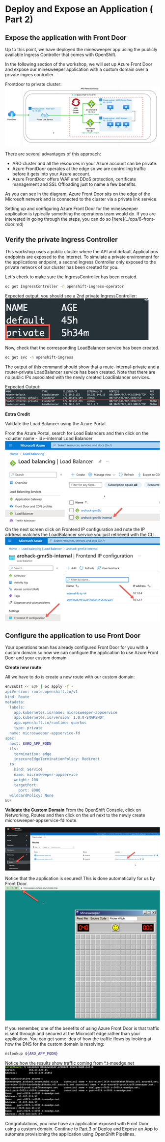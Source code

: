 # Deploy and Expose an Application ( Part 2)

## Expose the application with Front Door
Up to this point, we have deployed the minesweeper app using the publicly available Ingress Controller that comes with OpenShift.

In the following section of the workshop, we will set up Azure Front Door and expose our minesweeper application with a custom domain over a private ingres controller.

Frontdoor to private cluster:
![Image](images/aro-frontdoor.png)

There are several advantages of this approach:

* ARO cluster and all the resources in your Azure account can be private.
* Azure FrontDoor operates at the edge so we are controlling traffic before it gets into your Azure account.
* Azure FrontDoor offers WAF and DDoS protection, certificate management and SSL Offloading just to name a few benefits.

As you can see in the diagram, Azure Front Door sits on the edge of the Microsoft network and is connected to the cluster via a private link service.

<todo>
Setting up and configuring Azure Front Door for the minesweeper application is typically something the operations team would do.  If you are interested in going through the steps, you can do so [here](../ops/6-front-door.md)
<todo>

## Verify the private Ingress Controller
This workshop uses a public cluster where the API and default Applications endpoints are exposed to the Internet.  To simulate a private environment for the applications endpoint, a second Ingress Controller only exposed to the private network of our cluster has been created for you.


Let's check to make sure the IngressController has been created.

```bash
oc get IngressController -n openshift-ingress-operator
```

Expected output, you should see a 2nd private IngressController:
![Image](images/IngressControllers.png)

Now, check that the corresponding LoadBalancer service has been created.

```bash
oc get svc -n openshift-ingress
```

The output of this command should show that a route-internal-private and a router-private LoadBalancer service has been created.  Note that there are no public IPs associated with the newly created LoadBalancer services.

Expected Output:
![Image](images/LoadBalancer-Services.png)

**Extra Credit**<br>

Validate the Load Balancer using the Azure Portal.

From the Azure Portal, search for Load Balancers and then click on the \<cluster name -  id\>-internal Load Balancer
![Image](images/LoadBalancerPortal-List.png)

On the next screen click on Frontend IP configuration and note the IP address matches the LoadBalancer service you just retrieved with the CLI.
![Image](images/NewLB.png)


## Configure the application to use Front Door
Your operations team has already configured Front Door for you with a custom domain so now we can configure the application to use Azure Front Door and your custom domain.

**Create new route**

All we have to do is create a new route with our custom domain:

```bash
envsubst << EOF | oc apply -f -
apiVersion: route.openshift.io/v1
kind: Route
metadata:
  labels:
    app.kubernetes.io/name: microsweeper-appservice
    app.kubernetes.io/version: 1.0.0-SNAPSHOT
    app.openshift.io/runtime: quarkus
    type: private
  name: microsweeper-appservice-fd
spec:
  host: $ARO_APP_FQDN
  tls:
    termination: edge
    insecureEdgeTerminationPolicy: Redirect
  to:
    kind: Service
    name: microsweeper-appservice
    weight: 100
    targetPort:
      port: 8080
  wildcardPolicy: None
EOF
```

**Validate the Custom Domain**
From the OpenShift Console, click on Networking, Routes and then click on the url next to the newly create microsweeper-appservice-fd route.

![Image](images/route-list2.png)

Notice that the application is secured! This is done automatically for us by Front Door.
![Image](images/secure-fd.png)


 If you remember, one of the benefits of using Azure Front Door is that traffic is sent through and secured at the Microsoft edge rather than your application. You can get some idea of how the traffic flows by looking at how the DNS for the custom domain is resolving:


```bash
nslookup ${ARO_APP_FQDN}
```

Notice how the results show traffic coming from *.t-msedge.net
![Image](images/nslookup-edge.png)

Congratulations, you now have an application exposed with Front Door using a custom domain.
Continue to [Part 3](2C-deploy-app.md) of Deploy and Expose an App to automate provisioning the application using OpenShift Pipelines.
